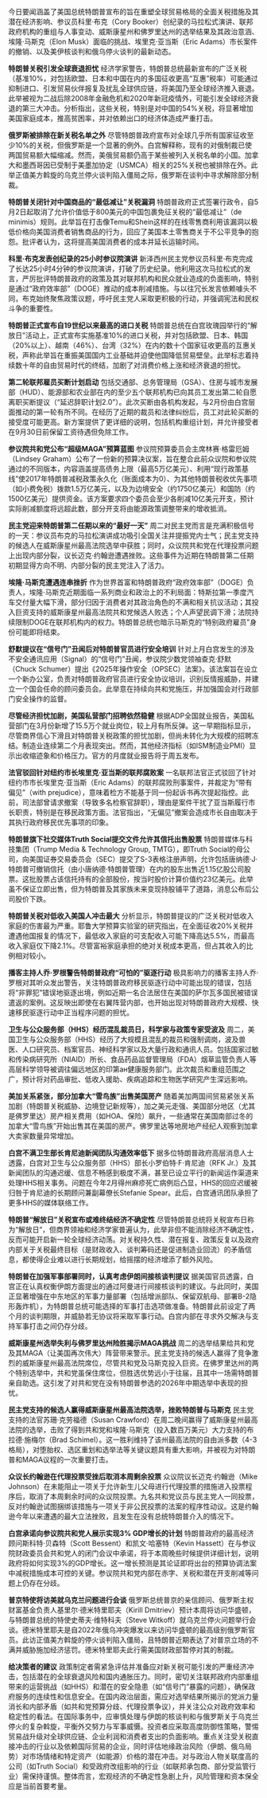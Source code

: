 今日要闻涵盖了美国总统特朗普宣布的旨在重塑全球贸易格局的全面关税措施及其潜在经济影响、参议员科里·布克（Cory Booker）创纪录的马拉松式演讲、联邦政府机构的重组与人事变动、威斯康星州和佛罗里达州的选举结果及其政治意涵、埃隆·马斯克（Elon Musk）面临的挑战、埃里克·亚当斯（Eric Adams）市长案件的撤销、以及美伊核谈判和俄乌停火谈判的最新动态。

**特朗普关税引发全球衰退担忧**
经济学家警告，特朗普总统最新宣布的广泛关税（基准10%，对包括欧盟、日本和中国在内的多国征收更高“互惠”税率）可能通过抑制进口、引发贸易伙伴报复及扰乱全球供应链，将美国乃至全球经济推入衰退。此举被视为二战后除2008年金融危机和2020年新冠疫情外，可能引发全球经济衰退的第三大冲击。分析指出，这些关税，特别是对中国的54%关税，将显著增加美国家庭成本，推高贫困率，并对依赖出口的经济体造成严重打击。

**俄罗斯被排除在新关税名单之外**
尽管特朗普政府宣布对全球几乎所有国家征收至少10%的关税，但俄罗斯是一个显著的例外。白宫解释称，现有的对俄制裁已使两国贸易额大幅缩减。然而，美俄贸易额仍高于某些被列入关税名单的小国。加拿大和墨西哥因已受制于美墨加协定（USMCA）相关的25%关税也被排除在外。此举正值美方斡旋的乌克兰停火谈判陷入僵局之际，俄罗斯在谈判中寻求解除部分制裁。

**特朗普关闭针对中国商品的“最低减让”关税漏洞**
特朗普政府正式签署行政令，自5月2日起取消了允许价值低于800美元的中国包裹免征关税的“最低减让”（de minimis）规则。此举旨在打击像Temu和Shein这样的在线零售商利用该漏洞以极低价格向美国消费者销售商品的行为，回应了美国本土零售商关于不公平竞争的抱怨。批评者认为，这将提高美国消费者的成本并延长运输时间。

**科里·布克发表创纪录的25小时参议院演讲**
新泽西州民主党参议员科里·布克完成了长达25小时4分钟的参议院演讲，打破了历史纪录。他利用这次马拉松式的发言，严厉批评特朗普政府的政策及其对联邦机构和民众就业造成的负面影响，特别是通过“政府效率部”（DOGE）推动的成本削减措施。与以往冗长发言依赖噱头不同，布克始终聚焦政策议题，呼吁民主党人采取更积极的行动，并强调宪法和民权斗争的重要性。

**特朗普正式宣布自19世纪以来最高的进口关税**
特朗普总统在白宫玫瑰园举行的“解放日”活动上，正式宣布实施基准10%的进口关税，并对包括欧盟、日本、韩国（20%以上）、越南（46%）、台湾（32%）在内的数十个国家征收更高的互惠关税，声称此举旨在重振美国国内工业基础并迫使他国降低贸易壁垒。此举标志着持续数十年的自由贸易时代的终结，加剧了对消费价格上涨和经济衰退的担忧。

**第二轮联邦雇员买断计划启动**
包括交通部、总务管理局（GSA）、住房与城市发展部（HUD）、能源部和农业部在内的至少五个联邦机构已向其员工发出第二轮自愿离职买断提议（“延迟辞职计划2.0”）。此次买断由各机构发起，与2月份由白宫层面推动的第一轮有所不同。在经历了近期的裁员和法律纠纷后，员工对此轮买断的接受度可能更高。新方案提供了更详细的说明，包括机构重组计划，并允许接受者在9月30日前保留工资待遇但免除工作。

**参议院共和党公布“超级MAGA”预算蓝图**
参议院预算委员会主席林赛·格雷厄姆（Lindsey Graham）公布了一份新的预算决议案，旨在整合此前众议院和参议院通过的不同版本，内容涵盖提高债务上限（最高5万亿美元）、利用“现行政策基线”使2017年特朗普减税政策永久化（账面成本为0）、为其他特朗普税收优先事项（如小费免税）拨款1.5万亿美元，以及为边境安全（约1750亿美元）和国防（约1500亿美元）提供资金。该方案要求四个委员会至少各削减10亿美元开支，预计实际削减额度将远超此数，部分开支将由能源政策调整带来的增收抵消。

**民主党迎来特朗普第二任期以来的“最好一天”**
周二对民主党而言是充满积极信号的一天：参议员布克的马拉松演讲成功吸引全国关注并提振党内士气；民主党支持的候选人在威斯康星州最高法院选举中获胜；同时，众议院共和党在代理投票问题上出现内部分裂，议长迈克·约翰逊遭遇挫败。这些事件为近期在特朗普第二任期初期显得方向不明、内部分裂的民主党注入了活力。

**埃隆·马斯克遭遇连串挫折**
作为世界首富和特朗普政府“政府效率部”（DOGE）负责人，埃隆·马斯克近期面临一系列商业和政治上的不利局面：特斯拉第一季度汽车交付量大幅下滑，部分归因于消费者对其政治角色的不满和相关抗议活动；其投入巨资支持的威斯康星州最高法院共和党候选人败选；个人声望民调下滑；法院持续限制DOGE在联邦机构内的权力。特朗普总统也暗示马斯克的“特别政府雇员”身份可能即将结束。

**舒默提议在“信号门”丑闻后对特朗普官员进行安全培训**
针对上月白宫发生的涉及不安全通讯应用（Signal）的“信号门”丑闻，参议院少数党领袖查克·舒默（Chuck Schumer）提出《2025年操作安全（OPSEC）法案》。该法案旨在设立一个新办公室，负责对特朗普政府官员进行安全协议培训，识别反情报威胁，并建立一个国会任命的顾问委员会。此举意在持续向共和党施压，并加强国会对行政部门安全操作的监督。

**尽管经济担忧加剧，美国私营部门招聘依然稳健**
根据ADP全国就业报告，美国私营部门在3月份新增了15.5万个就业岗位，较上月有所反弹。这一早期指标显示，尽管商界信心下滑且对特朗普关税政策的担忧加剧，但尚未转化为大规模的招聘冻结。制造业连续第二个月表现突出。然而，其他经济指标（如ISM制造业PMI）显示出收缩迹象和价格压力。官方的月度就业报告将于周五发布。

**法官驳回针对纽约市长埃里克·亚当斯的联邦腐败案**
一名联邦法官正式驳回了针对纽约市市长埃里克·亚当斯（Eric Adams）的联邦腐败刑事案件，并裁定为“带有偏见”（with prejudice），意味着检方不能基于同一份起诉书再次提起指控。此前，司法部曾请求撤案（导致多名检察官辞职），理由是案件干扰了亚当斯履行市长职责，特别是在移民政策方面。法官指出，“无偏见”撤案会造成市长自由取决于其执行政府移民优先事项的印象。

**特朗普旗下社交媒体Truth Social提交文件允许其信托出售股票**
特朗普媒体与科技集团（Trump Media & Technology Group, TMTG），即Truth Social的母公司，向美国证券交易委员会（SEC）提交了S-3表格注册声明，允许包括唐纳德·J·特朗普可撤销信托（由小唐纳德·特朗普管理）在内的股东出售近1.15亿股公司股票。这批股票占该信托持有的全部股份，按当时股价计算价值约23亿美元。此举虽不保证立即出售，但为特朗普及其家族未来变现持股铺平了道路，消息公布后公司股价下跌。

**特朗普关税对低收入美国人冲击最大**
分析显示，特朗普提议的广泛关税对低收入家庭的伤害最为严重。耶鲁大学预算实验室的研究指出，在全面征收20%关税并遭遇他国报复的情况下，最低收入家庭的可支配收入可能下降高达5.5%，而最高收入家庭仅下降2.1%。尽管富裕家庭承担的绝对关税成本更高，但占其收入的比例相对较小。

**播客主持人乔·罗根警告特朗普政府“可怕的”驱逐行动**
极具影响力的播客主持人乔·罗根对其听众发出警告，关注特朗普政府移民驱逐行动中可能出现的错误，包括将“非罪犯”错误地驱逐出境，例如近期一名合法居住在美国的萨尔瓦多国民被错误遣返的案例。这反映出即使在右翼阵营内部，也开始出现对特朗普政府大规模、快速移民驱逐行动中正当程序问题的担忧。

**卫生与公众服务部（HHS）经历混乱裁员日，科学家与政策专家受波及**
周二，美国卫生与公众服务部（HHS）经历了大规模且混乱的裁员和强制调岗，波及兽医、人口研究员、档案官员、神经科学家以及大量行政和通讯人员。包括国家过敏和传染病研究所（NIAID）所长、食品药品监督管理局（FDA）烟草监管负责人等高层科学领导被调往偏远地区的印第ан健康服务部门。此次裁员和重组范围之广，预计将对药品审批、低收入援助、疾病追踪和生物医学研究产生深远影响。

**美加关系紧张，部分加拿大“雪鸟族”出售美国房产**
随着美加两国间贸易紧张关系加剧（特朗普关税威胁、边境登记新规等），加之美元走强、美国部分地区（尤其是佛罗里达）房产相关费用（如HOA、保险）飙升，一些通常在美国南部过冬的加拿大“雪鸟族”开始出售其在美国的房产。佛罗里达等地房地产经纪人观察到加拿大卖家数量异常增加。

**白宫不满卫生部长肯尼迪新闻团队沟通效率低下**
据多位特朗普政府高层消息人士透露，白宫对卫生与公众服务部（HHS）部长小罗伯特·F·肯尼迪（RFK Jr.）及其新闻团队的沟通迟缓、信息不畅感到极度不满，甚至已设立平行的新闻运作渠道来处理HHS相关事务。问题在今年2月得州麻疹死亡病例后凸显，HHS的回应迟缓被归咎于肯尼迪的长期顾问兼副幕僚长Stefanie Spear。此后，白宫通讯团队承担了更多HHS的媒体联络工作。

**特朗普“解放日”关税宣布或难终结经济不确定性**
尽管特朗普总统将关税宣布日称为“解放日”，但商界领袖和经济学家普遍认为，此举非但不能消除经济不确定性，反而可能开启新一轮全球经济动荡。对关税持久性、潜在报复、政策反复以及政府内部关于关税最终目标（是财政收入、谈判筹码还是促进制造业回流）的矛盾信息，都使得企业难以进行长期规划，给摇摆的经济增添了额外风险。

**特朗普在加强军事部署同时，认真考虑伊朗间接核谈判提议**
据美国官员透露，白宫正在认真权衡伊朗方面提出的通过阿曼进行间接核谈判的建议。与此同时，美国正显著增强在中东地区的军事力量部署（包括增派部队、保留双航母、部署B-2隐形轰炸机），为特朗普总统可能选择的军事打击选项做准备。特朗普此前设定了两个月的谈判期限，并威胁若无协议将采取军事行动。白宫内部在寻求外交解决与支持军事打击之间仍存分歧。

**威斯康星州选举失利与佛罗里达州险胜揭示MAGA挑战**
周二的选举结果给共和党及其MAGA（让美国再次伟大）阵营带来警示。民主党支持的候选人赢得了竞争激烈的威斯康星州最高法院席位，尽管共和党及马斯克投入巨资。在佛罗里达州的两个特别选举中，共和党虽保住席位，但胜选优势远小于往届，且其中一场需特朗普亲自助选。这引发了对共和党在没有特朗普参选的2026年中期选举中表现的担忧。

**民主党支持的候选人赢得威斯康星州最高法院选举，挫败特朗普与马斯克**
民主党支持的法官苏珊·克劳福德（Susan Crawford）在周二晚间赢得了威斯康星州最高法院的选举，击败了得到共和党和埃隆·马斯克（投入数百万美元）大力支持的布拉德·施梅尔（Brad Schimel）。这一胜利维持了该州最高法院的自由派多数（4-3格局），对堕胎权、选区重划和选举法等关键议题具有重大影响，并被视为对特朗普和MAGA议程的一次重要打击。

**众议长约翰逊在代理投票受挫后取消本周剩余投票**
众议院议长迈克·约翰逊（Mike Johnson）在未能阻止一项关于允许新生儿父母进行代理投票的措施进入投票程序后，取消了本周剩余时间的众议院投票。九名共和党议员与民主党人一同投票，反对约翰逊试图捆绑该措施与一项关于非公民投票的法案的程序性动议。这是约翰逊今年以来遭遇的最大立法挫败，且发生在没有总统特朗普介入的情况下。

**白宫承诺向参议院共和党人展示实现3% GDP增长的计划**
特朗普政府的最高经济顾问斯科特·贝森特（Scott Bessent）和凯文·哈塞特（Kevin Hassett）在与参议院财政委员会共和党人的闭门会议中承诺，将于本周晚些时候提供详细计划，说明政府将如何实现3%的GDP增长。这一增长预测是其论证即将出台的预算协调法案中减税措施成本可控的关键。参议院共和党内部在赤字、关税和潜在开支削减等问题上仍存在分歧。

**普京特使将访美就乌克兰问题进行会谈**
俄罗斯总统普京的亲信顾问、俄罗斯主权财富基金负责人基里尔·德米特里耶夫（Kirill Dmitriev）预计本周将访问华盛顿，与特朗普总统的特使史蒂夫·维特科夫（Steve Witkoff）就乌克兰停火问题举行会谈。德米特里耶夫是自2022年俄乌冲突爆发以来访问华盛顿的最高级别俄罗斯官员。此访正值美方斡旋的停火谈判陷入僵局，且特朗普近期表达了对普京立场的不满并威胁施加经济惩罚。德米特里耶夫此行需美国财政部暂停对其的制裁。

**给决策者的建议**
政策制定者需紧急评估并准备应对新关税可能引发的严重经济冲击，包括潜在的全球衰退风险和国内通胀压力。同时，密切关注联邦政府内部重组带来的运营挑战（如HHS）和潜在的安全隐患（如“信号门”暴露的问题），确保政府服务的连续性和信息安全。在国内政治层面，需应对选举结果所揭示的党派力量消长和内部矛盾（如共和党预算分歧、代理投票争议），并关注公众对政府效率和稳定性的看法。在国际事务中，应审慎处理与伊朗的核谈判和与俄罗斯关于乌克兰停火的复杂斡旋，平衡外交努力与军事威慑。投资者应采取高度防御性策略，警惕贸易战升级对全球供应链、企业利润和消费者支出的负面影响。重点关注受关税直接冲击的行业以及依赖国际贸易的企业，同时评估地缘政治风险（伊朗、俄乌局势）对市场情绪和特定资产（如能源）价格的潜在冲击。对与政治人物关联度高的公司（如Truth Social）和受政府改组影响的行业（如联邦承包商、部分受监管行业）需保持谨慎。整体而言，宏观经济的不确定性急剧上升，风险管理和资本保全应是当前首要考量。